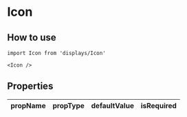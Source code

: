 # Icon

## How to use

```
import Icon from 'displays/Icon'
```

```
<Icon />
```

## Properties

| propName | propType | defaultValue | isRequired |
| - | - | - | - |
